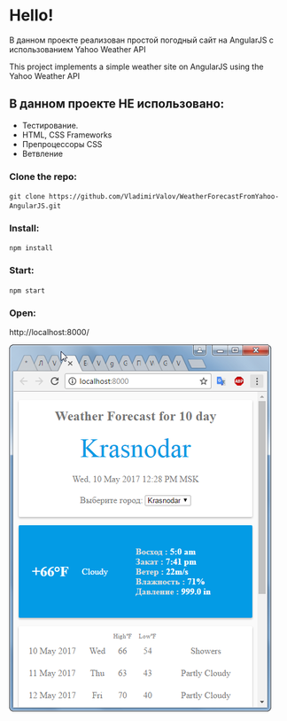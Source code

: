 
# Hello!

В данном проекте реализован простой погодный сайт на AngularJS с использованием Yahoo Weather API

This project implements a simple weather site on AngularJS using the Yahoo Weather API

## В данном проекте НЕ использовано:
 * Тестирование.
 * HTML, CSS Frameworks
 * Препроцессоры CSS
 * Ветвление

### Clone the repo:

`git clone https://github.com/VladimirValov/WeatherForecastFromYahoo-AngularJS.git`

### Install:

`npm install`

### Start:

`npm start`

### Open:
http://localhost:8000/

<img src="WeatherForecastFromYahoo.jpg">
